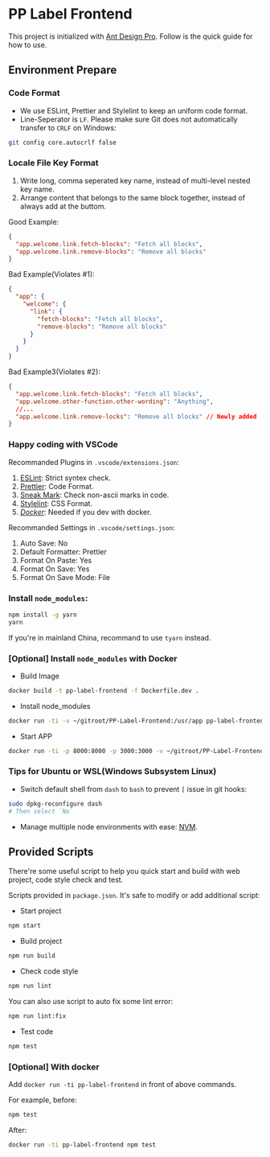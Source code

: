 # PP Label Frontend

This project is initialized with [Ant Design Pro](https://pro.ant.design). Follow is the quick guide for how to use.

## Environment Prepare

### Code Format

- We use ESLint, Prettier and Stylelint to keep an uniform code format.
- Line-Seperator is `LF`. Please make sure Git does not automatically transfer to `CRLF` on Windows:

```bash
git config core.autocrlf false
```

### Locale File Key Format

1. Write long, comma seperated key name, instead of multi-level nested key name.
2. Arrange content that belongs to the same block together, instead of always add at the buttom.

Good Example:

```json
{
  "app.welcome.link.fetch-blocks": "Fetch all blocks",
  "app.welcome.link.remove-blocks": "Remove all blocks"
}
```

Bad Example(Violates #1):

```json
{
  "app": {
    "welcome": {
      "link": {
        "fetch-blocks": "Fetch all blocks",
        "remove-blocks": "Remove all blocks"
      }
    }
  }
}
```

Bad Example3(Violates #2):

```json
{
  "app.welcome.link.fetch-blocks": "Fetch all blocks",
  "app.welcome.other-function.other-wording": "Anything",
  //...
  "app.welcome.link.remove-locks": "Remove all blocks" // Newly added
}
```

### Happy coding with VSCode

Recommanded Plugins in `.vscode/extensions.json`:

1. [ESLint](dbaeumer.vscode-eslint): Strict syntex check.
1. [Prettier](esbenp.prettier-vscode): Code Format.
1. [Sneak Mark](wangzy.sneak-mark): Check non-ascii marks in code.
1. [Stylelint](stylelint.vscode-stylelint): CSS Format.
1. [_Docker_](ms-azuretools.vscode-docker): Needed if you dev with docker.

Recommanded Settings in `.vscode/settings.json`:

1. Auto Save: No
1. Default Formatter: Prettier
1. Format On Paste: Yes
1. Format On Save: Yes
1. Format On Save Mode: File

### Install `node_modules`:

```bash
npm install -g yarn
yarn
```

If you're in mainland China, recommand to use `tyarn` instead.

### [Optional] Install `node_modules` with Docker

- Build Image

```bash
docker build -t pp-label-frontend -f Dockerfile.dev .
```

- Install node_modules

```bash
docker run -ti -v ~/gitroot/PP-Label-Frontend:/usr/app pp-label-frontend yarn
```

- Start APP

```bash
docker run -ti -p 8000:8000 -p 3000:3000 -v ~/gitroot/PP-Label-Frontend:/usr/app pp-label-frontend --name pp-label-frontend
```

### Tips for Ubuntu or WSL(Windows Subsystem Linux)

- Switch default shell from `dash` to `bash` to prevent `[` issue in git hooks:

```bash
sudo dpkg-reconfigure dash
# Then select `No`
```

- Manage multiple node environments with ease: [NVM](https://github.com/nvm-sh/nvm).

## Provided Scripts

There're some useful script to help you quick start and build with web project, code style check and test.

Scripts provided in `package.json`. It's safe to modify or add additional script:

- Start project

```bash
npm start
```

- Build project

```bash
npm run build
```

- Check code style

```bash
npm run lint
```

You can also use script to auto fix some lint error:

```bash
npm run lint:fix
```

- Test code

```bash
npm test
```

### [Optional] With docker

Add `docker run -ti pp-label-frontend` in front of above commands.

For example, before:

```bash
npm test
```

After:

```bash
docker run -ti pp-label-frontend npm test
```
